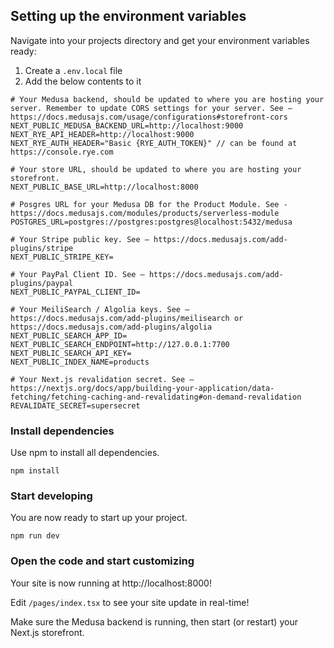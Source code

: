 

## Setting up the environment variables

Navigate into your projects directory and get your environment variables ready:
1. Create a `.env.local` file
2. Add the below contents to it

```
# Your Medusa backend, should be updated to where you are hosting your server. Remember to update CORS settings for your server. See – https://docs.medusajs.com/usage/configurations#storefront-cors
NEXT_PUBLIC_MEDUSA_BACKEND_URL=http://localhost:9000
NEXT_RYE_API_HEADER=http://localhost:9000
NEXT_RYE_AUTH_HEADER="Basic {RYE_AUTH_TOKEN}" // can be found at https://console.rye.com

# Your store URL, should be updated to where you are hosting your storefront.
NEXT_PUBLIC_BASE_URL=http://localhost:8000

# Posgres URL for your Medusa DB for the Product Module. See - https://docs.medusajs.com/modules/products/serverless-module
POSTGRES_URL=postgres://postgres:postgres@localhost:5432/medusa

# Your Stripe public key. See – https://docs.medusajs.com/add-plugins/stripe
NEXT_PUBLIC_STRIPE_KEY=

# Your PayPal Client ID. See – https://docs.medusajs.com/add-plugins/paypal
NEXT_PUBLIC_PAYPAL_CLIENT_ID=

# Your MeiliSearch / Algolia keys. See – https://docs.medusajs.com/add-plugins/meilisearch or https://docs.medusajs.com/add-plugins/algolia
NEXT_PUBLIC_SEARCH_APP_ID=
NEXT_PUBLIC_SEARCH_ENDPOINT=http://127.0.0.1:7700
NEXT_PUBLIC_SEARCH_API_KEY=
NEXT_PUBLIC_INDEX_NAME=products

# Your Next.js revalidation secret. See – https://nextjs.org/docs/app/building-your-application/data-fetching/fetching-caching-and-revalidating#on-demand-revalidation
REVALIDATE_SECRET=supersecret

```

### Install dependencies

Use npm to install all dependencies.

```shell
npm install
```

### Start developing

You are now ready to start up your project.

```shell
npm run dev
```

### Open the code and start customizing

Your site is now running at http://localhost:8000!

Edit `/pages/index.tsx` to see your site update in real-time!

Make sure the Medusa backend is running, then start (or restart) your Next.js storefront.


